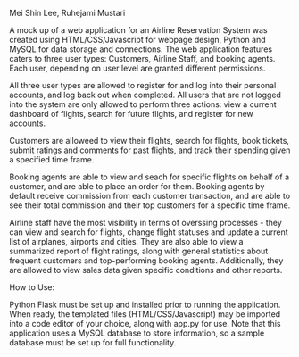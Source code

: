 Mei Shin Lee, Ruhejami Mustari 

A mock up of a web application for an Airline Reservation System was created using HTML/CSS/Javascript for webpage design, Python and MySQL for data storage and connections. 
The web application features caters to three user types: Customers, Airline Staff, and booking agents. Each user, depending on user level are granted different permissions. 

All three user types are allowed to register for and log into their personal accounts, and log back out when completed. All users that are not logged into the system are only allowed to perform three actions: view a current dashboard of flights, search for future flights, and register for new accounts. 

Customers are alloweed to view their flights, search for flights, book tickets, submit ratings and comments for past flights, and track their spending given a specified time frame. 

Booking agents are able to view and seach for specific flights on behalf of a customer, and are able to place an order for them. Booking agents by default receive commission from each customer transaction, and are able to see their total commission and their top customers for a specific time frame. 

Airline staff have the most visibility in terms of overssing processes - they can view and search for flights, change flight statuses and update a current list of airplanes, airports and cities. They are also able to view a summarized report of flight ratings, along with general statistics about frequent customers and top-performing booking agents. Additionally, they are allowed to view sales data given specific conditions and other reports. 

How to Use: 

Python Flask must be set up and installed prior to running the application. When ready, the templated files (HTML/CSS/Javascript) may be imported into a code editor of your choice, along with app.py for use. Note that this application uses a MySQL database to store information, so a sample database must be set up for full functionality. 


